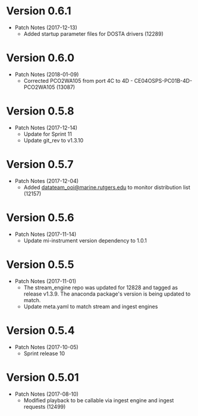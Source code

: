 # Version 0.6.1
* Patch Notes (2017-12-13)
	* Added startup parameter files for DOSTA drivers (12289)

# Version 0.6.0
* Patch Notes (2018-01-09)
	* Corrected PCO2WA105 from port 4C to 4D - CE04OSPS-PC01B-4D-PCO2WA105 (13087)

# Version 0.5.8
* Patch Notes (2017-12-14)
	* Update for Sprint 11
	* Update git_rev to v1.3.10

# Version 0.5.7
* Patch Notes (2017-12-04)
	* Added datateam_ooi@marine.rutgers.edu to monitor distribution list (12157) 

# Version 0.5.6
* Patch Notes (2017-11-14)
	* Update mi-instrument version dependency to 1.0.1

# Version 0.5.5
* Patch Notes (2017-11-01)
	* The stream_engine repo was updated for 12828 and tagged as release v1.3.9. The anaconda package's version is being updated to match.
	* Update meta.yaml to match stream and ingest engines

# Version 0.5.4
* Patch Notes (2017-10-05)
	* Sprint release 10

# Version 0.5.01
* Patch Notes (2017-08-10)
	* Modified playback to be callable via ingest engine and ingest requests (12499) 

